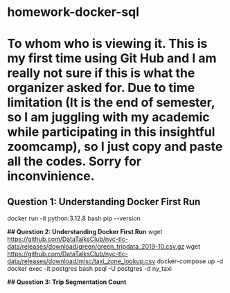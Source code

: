 # homework-docker-sql
# To whom who is viewing it. This is my first time using Git Hub and I am really not sure if this is what the organizer asked for. Due to time limitation (It is the end of semester, so I am juggling with my academic while participating in this insightful zoomcamp), so I just copy and paste all the codes. Sorry for inconvinience. 

## Question 1: Understanding Docker First Run
docker run -it python:3.12.8 bash
pip --version

**## Question 2: Understanding Docker First Run**
wget https://github.com/DataTalksClub/nyc-tlc-data/releases/download/green/green_tripdata_2019-10.csv.gz
wget https://github.com/DataTalksClub/nyc-tlc-data/releases/download/misc/taxi_zone_lookup.csv
docker-compose up -d
docker exec -it postgres bash
psql -U postgres -d ny_taxi

**## Question 3: Trip Segmentation Count**

